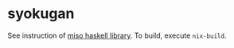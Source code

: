 # syokugan
See instruction of [miso haskell library](https://github.com/dmjio/miso?tab=readme-ov-file#nix).
To build, execute `nix-build`.